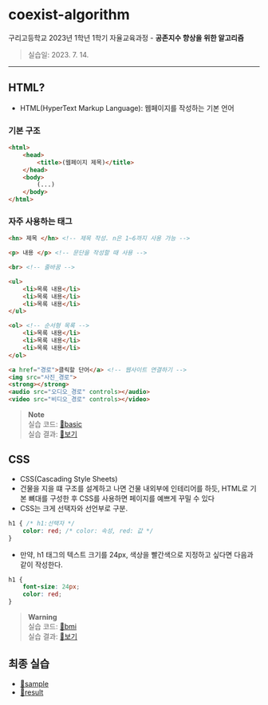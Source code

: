 # coexist-algorithm
구리고등학교 2023년 1학년 1학기 자율교육과정 - **공존지수 향상을 위한 알고리즘** 
> 실습일: 2023. 7. 14.

---

## HTML?
- HTML(HyperText Markup Language): 웹페이지를 작성하는 기본 언어

### 기본 구조
```html
<html>
    <head>
        <title>(웹페이지 제목)</title>
    </head>
    <body>
        (...)
    </body>
</html>
```

### 자주 사용하는 태그
```html
<hn> 제목 </hn> <!-- 제목 작성. n은 1~6까지 사용 가능 -->

<p> 내용 </p> <!-- 문단을 작성할 때 사용 -->

<br> <!-- 줄바꿈 -->

<ul>
    <li>목록 내용</li>
    <li>목록 내용</li>
    <li>목록 내용</li>
</ul>

<ol> <!-- 순서형 목록 -->
    <li>목록 내용</li>
    <li>목록 내용</li>
    <li>목록 내용</li>
</ol>

<a href="경로">클릭할 단어</a> <!-- 웹사이트 연결하기 -->
<img src="사진_경로">
<strong></strong>
<audio src="오디오_경로" controls></audio>
<video src="비디오_경로" controls></video>
```

> **Note**    
> 실습 코드: [📁basic](./basic)  
> 실습 결과: [🚀보기](https://cog25.github.io/coexist-algorithm/basic/)

## CSS
- CSS(Cascading Style Sheets)
- 건물을 지을 떄 구조를 설계하고 나면 건물 내외부에 인테리어를 하듯, HTML로 기본 뼈대를 구성한 후 CSS를 사용하면 페이지를 예쁘게 꾸밀 수 있다
- CSS는 크게 선택자와 선언부로 구분.

```css
h1 { /* h1:선택자 */
    color: red; /* color: 속성, red: 값 */
}
```

- 만약, h1 태그의 텍스트 크기를 24px, 색상을 빨간색으로 지정하고 싶다면 다음과 같이 작성한다.
```css
h1 {
    font-size: 24px;
    color: red;
}
```

> **Warning**  
> 실습 코드: [📁bmi](./bmi)  
> 실습 결과: [🚀보기](https://cog25.github.io/coexist-algorithm/bmi/)

## 최종 실습
- [📁sample](./sample)
- [📁result](./result)
